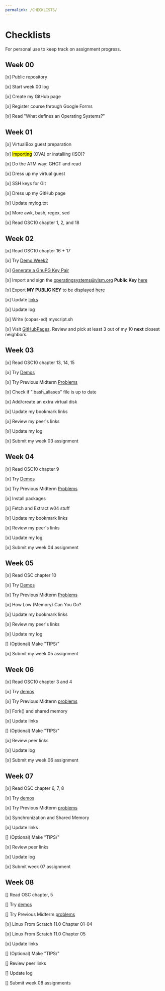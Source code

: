 ```yaml
---
permalink: /CHECKLISTS/
---
```


# Checklists
For personal use to keep track on assignment progress.

## Week 00
[x] Public repository

[x] Start week 00 log

[x] Create my GitHub page

[x] Register course through Google Forms

[x] Read "What defines an Operating Systems?"



## Week 01
[x] VirtualBox guest preparation

[x] <mark>Importing</mark> (OVA) or installing (ISO)?

[x] Do the ATM way: GHGT and read

[x] Dress up my virtual guest

[x] SSH keys for Git

[x] Dress up my GitHub page

[x] Update mylog.txt

[x] More awk, bash, regex, sed

[x] Read OSC10 chapter 1, 2, and 18

## Week 02
[x] Read OSC10 chapter 16 + 17

[x] Try [Demo Week2](https://github.com/UI-FASILKOM-OS/SistemOperasi/tree/master/Demos/)

[x] [Generate a GnuPG Key Pair](https://osp4diss.vlsm.org/ETC/ospubkey.txt) 

[x] Import and sign the operatingsystems@vlsm.org **Public Key** [here](https://osp4diss.vlsm.org/ETC/ospubkey.txt)

[x] Export **MY PUBLIC KEY** to be displayed [here](https://raw.githubusercontent.com/david-alexander01/os212/master/TXT/mypubkey.txt)

[x] Update [links](LINKS)

[x] Update log

[x] Write (copas-ed) myscript.sh

[x] Visit [GitHubPages](https://os.vlsm.org/Log/). Review and pick at least 3 out of my 10 **next** closest neighbors.

## Week 03
[x] Read OSC10 chapter 13, 14, 15

[x] Try [Demos](https://github.com/UI-FASILKOM-OS/SistemOperasi/tree/master/Demos/)

[x] Try Previous Midterm [Problems](https://rms46.vlsm.org/2/198.pdf)

[x] Check if ".bash_aliases" file is up to date

[x] Add/create an extra virtual disk

[x] Update my bookmark links

[x] Review my peer's links

[x] Update my log

[x] Submit my week 03 assignment

## Week 04
[x] Read OSC10 chapter 9

[x] Try [Demos](https://github.com/UI-FASILKOM-OS/SistemOperasi/tree/master/Demos/)

[x] Try Previous Midterm [Problems](https://rms46.vlsm.org/2/199.pdf)

[x] Install packages

[x] Fetch and Extract w04 stuff

[x] Update my bookmark links

[x] Review my peer's links

[x] Update my log

[x] Submit my week 04 assignment

## Week 05
[x] Read OSC chapter 10

[x] Try [Demos](https://github.com/UI-FASILKOM-OS/SistemOperasi/tree/master/Demos/)

[x] Try Previous Midterm [Problems](https://rms46.vlsm.org/2/200.pdf)

[x] How Low (Memory) Can You Go?

[x] Update my bookmark links

[x] Review my peer's links

[x] Update my log

[] (Optional) Make "TIPS/"

[x] Submit my week 05 assignment

## Week 06
[x] Read OSC10 chapter 3 and 4

[x] Try [demos](https://github.com/UI-FASILKOM-OS/SistemOperasi/tree/master/Demos/)

[x] Try Previous Midterm [problems](https://rms46.vlsm.org/2/201.pdf)

[x] Fork() and shared memory

[x] Update links

[] (Optional) Make "TIPS/"

[x] Review peer links

[x] Update log

[x] Submit my week 06 assignment

## Week 07
[x] Read OSC chapter 6, 7, 8

[x] Try [demos](https://github.com/UI-FASILKOM-OS/SistemOperasi/tree/master/Demos/)

[x] Try Previous Midterm [problems](https://rms46.vlsm.org/2/202.pdf)

[x] Synchronization and Shared Memory

[x] Update links

[] (Optional) Make "TIPS/"

[x] Review peer links

[x] Update log

[x] Submit week 07 assignment

## Week 08
[] Read OSC chapter, 5

[] Try [demos](https://github.com/UI-FASILKOM-OS/SistemOperasi/tree/master/Demos/)

[] Try Previous Midterm [problems](https://rms46.vlsm.org/2/203.pdf)

[x] Linux From Scratch 11.0 Chapter 01-04

[x] Linux From Scratch 11.0 Chapter 05

[x] Update links

[] (Optional) Make "TIPS/"

[] Review peer links

[] Update log

[] Submit week 08 assignments
